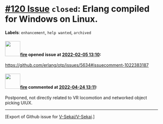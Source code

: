 # [\#120 Issue](https://github.com/V-Sekai/V-Sekai/issues/120) `closed`: Erlang compiled for Windows on Linux.
**Labels**: `enhancement`, `help wanted`, `archived`


#### <img src="https://avatars.githubusercontent.com/u/32321?u=c2e06a3d2b49a467aa907e54aa259516440267cc&v=4" width="50">[fire](https://github.com/fire) opened issue at [2022-02-05 13:10](https://github.com/V-Sekai/V-Sekai/issues/120):

https://github.com/erlang/otp/issues/5634#issuecomment-1022383187

#### <img src="https://avatars.githubusercontent.com/u/32321?u=c2e06a3d2b49a467aa907e54aa259516440267cc&v=4" width="50">[fire](https://github.com/fire) commented at [2022-04-24 13:11](https://github.com/V-Sekai/V-Sekai/issues/120#issuecomment-1107839266):

Postponed, not directly related to VR locomotion and networked object picking UIUX.


-------------------------------------------------------------------------------



[Export of Github issue for [V-Sekai/V-Sekai](https://github.com/V-Sekai/V-Sekai).]
